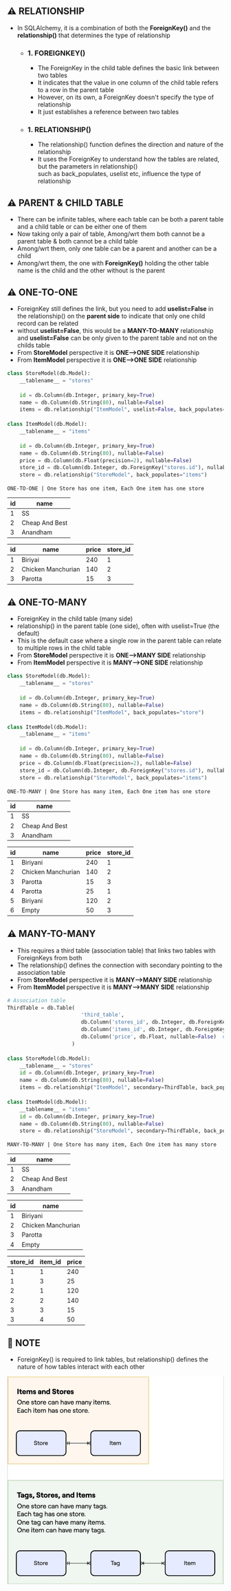 ## ⚠️ RELATIONSHIP
- In SQLAlchemy, it is a combination of both the **ForeignKey()** and the **relationship()** that determines the type of relationship

    - ### 1. FOREIGNKEY()
        - The ForeignKey in the child table defines the basic link between two tables
        - It indicates that the value in one column of the child table refers to a row in the parent table
        - However, on its own, a ForeignKey doesn't specify the type of relationship 
        - It just establishes a reference between two tables

    - ### 1. RELATIONSHIP()
        - The relationship() function defines the direction and nature of the relationship
        - It uses the ForeignKey to understand how the tables are related, but the parameters in relationship() <br>
        such as back_populates, uselist etc, influence the type of relationship

## ⚠️ PARENT & CHILD TABLE
- There can be infinite tables, where each table can be both a parent table and a child table or can be either one of them
- Now taking only a pair of table, Among/wrt them both cannot be a parent table & both cannot be a child table
- Among/wrt them, only one table can be a parent and another can be a child
- Among/wrt them, the one with **ForeignKey()** holding the other table name is the child and the other without is the parent

## ⚠️ ONE-TO-ONE 
- ForeignKey still defines the link, but you need to add **uselist=False** in the relationship() on the **parent side** to indicate that only one child record can be related
- without **uselist=False**, this would be a **MANY-TO-MANY** relationship and **uselist=False** can be only given to the parent table and not on the childs table
- From **StoreModel** perspective it is **ONE-->ONE SIDE** relationship 
- From **ItemModel** perspective it is **ONE-->ONE SIDE** relationship

```python
class StoreModel(db.Model):
    __tablename__ = "stores"

    id = db.Column(db.Integer, primary_key=True)
    name = db.Column(db.String(80), nullable=False) 
    items = db.relationship("ItemModel", uselist=False, back_populates="store") 

class ItemModel(db.Model):
    __tablename__ = "items"

    id = db.Column(db.Integer, primary_key=True)
    name = db.Column(db.String(80), nullable=False)
    price = db.Column(db.Float(precision=2), nullable=False)
    store_id = db.Column(db.Integer, db.ForeignKey("stores.id"), nullable=False)
    store = db.relationship("StoreModel", back_populates="items")
```

`ONE-TO-ONE | One Store has one item, Each One item has one store`


| id       | name                  | 
| -------- | --------------------- | 
| 1        | SS                    | 
| 2        | Cheap And Best        | 
| 3        | Anandham              | 

| id       | name                  | price    | store_id              | 
| -------- | --------------------- | -------- | --------------------- | 
| 1        | Biriyai               | 240      | 1                     | 
| 2        | Chicken Manchurian    | 140      | 2                     | 
| 3        | Parotta               | 15       | 3                     | 


## ⚠️ ONE-TO-MANY 
- ForeignKey in the child table (many side)
- relationship() in the parent table (one side), often with uselist=True (the default)
- This is the default case where a single row in the parent table can relate to multiple rows in the child table
- From **StoreModel** perspective it is **ONE-->MANY SIDE** relationship 
- From **ItemModel** perspective it is **MANY-->ONE SIDE** relationship

```python
class StoreModel(db.Model):
    __tablename__ = "stores"

    id = db.Column(db.Integer, primary_key=True)
    name = db.Column(db.String(80), nullable=False) 
    items = db.relationship("ItemModel", back_populates="store") 

class ItemModel(db.Model):
    __tablename__ = "items"

    id = db.Column(db.Integer, primary_key=True)
    name = db.Column(db.String(80), nullable=False)
    price = db.Column(db.Float(precision=2), nullable=False)
    store_id = db.Column(db.Integer, db.ForeignKey("stores.id"), nullable=False)
    store = db.relationship("StoreModel", back_populates="items")
```

`ONE-TO-MANY | One Store has many item, Each One item has one store`


| id       | name                  | 
| -------- | --------------------- | 
| 1        | SS                    | 
| 2        | Cheap And Best        | 
| 3        | Anandham              | 

| id       | name                  | price    | store_id              | 
| -------- | --------------------- | -------- | --------------------- | 
| 1        | Biriyani              | 240      | 1                     | 
| 2        | Chicken Manchurian    | 140      | 2                     | 
| 3        | Parotta               | 15       | 3                     | 
| 4        | Parotta               | 25       | 1                     |
| 5        | Biriyani              | 120      | 2                     |
| 6        | Empty                 | 50       | 3                     |


## ⚠️ MANY-TO-MANY 
- This requires a third table (association table) that links two tables with ForeignKeys from both
- The relationship() defines the connection with secondary pointing to the association table
- From **StoreModel** perspective it is **MANY-->MANY SIDE** relationship 
- From **ItemModel** perspective it is **MANY-->MANY SIDE** relationship

```python
# Association table
ThirdTable = db.Table(
                        'third_table',
                        db.Column('stores_id', db.Integer, db.ForeignKey('stores.id')), # ForeignKey
                        db.Column('items_id', db.Integer, db.ForeignKey('items.id'))    # ForeignKey
                        db.Column('price', db.Float, nullable=False)  # Store-specific price
                     )

class StoreModel(db.Model):
    __tablename__ = "stores"
    id = db.Column(db.Integer, primary_key=True)
    name = db.Column(db.String(80), nullable=False)
    items = db.relationship("ItemModel", secondary=ThirdTable, back_populates="store") 

class ItemModel(db.Model):
    __tablename__ = "items"
    id = db.Column(db.Integer, primary_key=True)
    name = db.Column(db.String(80), nullable=False)
    store = db.relationship("StoreModel", secondary=ThirdTable, back_populates="items")
```

`MANY-TO-MANY | One Store has many item, Each One item has many store`


| id       | name                  | 
| -------- | --------------------- | 
| 1        | SS                    | 
| 2        | Cheap And Best        | 
| 3        | Anandham              | 

| id       | name                  | 
| -------- | --------------------- |  
| 1        | Biriyani              |  
| 2        | Chicken Manchurian    |  
| 3        | Parotta               | 
| 4        | Empty                 | 

| store_id | item_id               | price    | 
| -------- | --------------------- | -------- |  
| 1        | 1                     | 240      |  
| 1        | 3                     | 25       |  
| 2        | 1                     | 120      |  
| 2        | 2                     | 140      | 
| 3        | 3                     | 15       | 
| 3        | 4                     | 50       | 
 

## 🔴 NOTE
- ForeignKey() is required to link tables, but relationship() defines the nature of how tables interact with each other

![SQL-RELATIONSHIP Image](./SQL-RELATIONSHIP.jpg)

